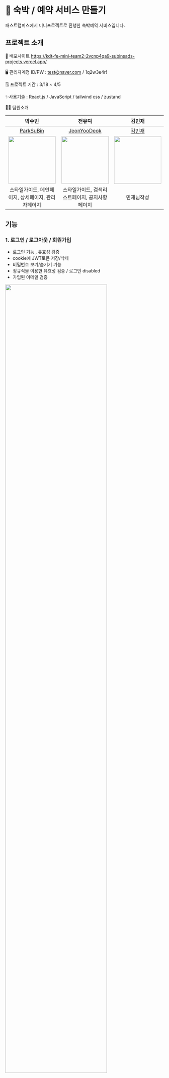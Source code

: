 # **💒 숙박 / 예약 서비스 만들기**
패스트캠퍼스에서 미니프로젝트로 진행한 숙박예약 서비스입니다.

## 프로젝트 소개

💁 배포사이트 
https://kdt-fe-mini-team2-2vcnp4qa9-subinsads-projects.vercel.app/

🖥️ 관리자계정 ID/PW : test@naver.com / 1q2w3e4r!

   
🗓️ 프로젝트 기간 : 3/18 ~ 4/5

✨사용기술 :
React.js / JavaScript / tailwind css / zustand

👩‍💻 팀원소개

| 박수빈  |  전유덕   |  김민재   |
| :------------: | :------------: |:------------: | 
| [ParkSuBin ](https://github.com/subinsad)  |  [JeonYooDeok](https://github.com/JeonYooDeok)  |  [김민재](깃허브링크)  |  
|  <img width="150" src="https://github.com/subinsad/KDT7_FE_Toy1_team4/assets/92204014/26134b36-e51d-457d-abae-99d56037d44b"/> |  <img width ="150" src="https://github.com/subinsad/KDT_FE_MINI_Team2/assets/60500298/1aa8b8a4-bd2f-44f4-ac6f-7af190e50eb8" >  | <img width="150" src=""> |
| 스타일가이드, 메인페이지, 상세페이지, 관리자페이지  |  스타일가이드, 검색리스트페이지, 공지사항페이지 | 민재님작성  |


## 기능

### 1. 로그인 / 로그아웃 / 회원가입


- 로그인 기능 , 유효성 검증 
- cookie에 JWT토큰 저장/삭제
- 비밀번호 보기/숨기기 기능 
- 정규식을 이용헌 유효성 검증 / 로그인 disabled 
- 가입된 이메일 검증
  
 <img width="80%" src="https://github.com/subinsad/KDT_FE_MINI_Team2/assets/92204014/2fb9fc2c-60ab-48ca-83e2-176c8ffb98ef"/> 


### 3. 메인페이지

- 날짜별(검색) 숙소 조회, 지역별 숙소 조회, 카테고리별 숙소 조회
  
 <img width="80%" src="https://github.com/subinsad/KDT_FE_MINI_Team2/assets/92204014/07d8f669-ff91-4647-9dac-76d29eddf422"/> 




### 4. 리스트페이지

- 날짜별(검색) 숙소 조회 / 카테고리별 리스트 조회 / 지역별 리스트 조회 <br />

 <img width="80%" src="https://github.com/subinsad/KDT_FE_MINI_Team2/assets/92204014/61839561-2196-4c2a-8b98-25af7003e1b7"/> 




### 5. 상세페이지

- 카카오맵을 이용한 숙소 위치 구현 / 로그인한 회원 객실 예약기능

  
 <img width="80%" src="https://github.com/subinsad/KDT_FE_MINI_Team2/assets/92204014/6b34f496-0d77-4690-81f1-e6f88a5d92db"/> 




### 6. 결제페이지 / 결제확인페이지

- 약관에 대한 유효성 검증 / 결제 기능 (실제 결제 로직 및 절차 없이 상품을 바로 주문) / 예약 완료 확인 <br />


 <img width="80%" src="https://github.com/subinsad/KDT_FE_MINI_Team2/assets/92204014/44321195-a773-4792-81f9-20a65f5c32c4"/> 


### 7. 마이페이지

- 예약내역 조회 / 마이정보 조회/수정 기능 <br />


 <img width="80%" src="https://github.com/subinsad/KDT_FE_MINI_Team2/assets/92204014/df963a19-c3d9-448f-8f23-aaffd1b16fca"/> 
 

### 8. 공지사항 페이지

- 공지사항 CRUD

  
 <img width="80%" src="https://github.com/subinsad/KDT_FE_MINI_Team2/assets/92204014/20f51cdb-68d9-4d47-95a2-dcad35b9a0fe"/> 
 


---


## KDT 기간 개선 사항
- 장바구니기능
- 관리자계정으로 숙소 / 룸(글,사진) 등록 및 삭제
- 공지사항CRUD
